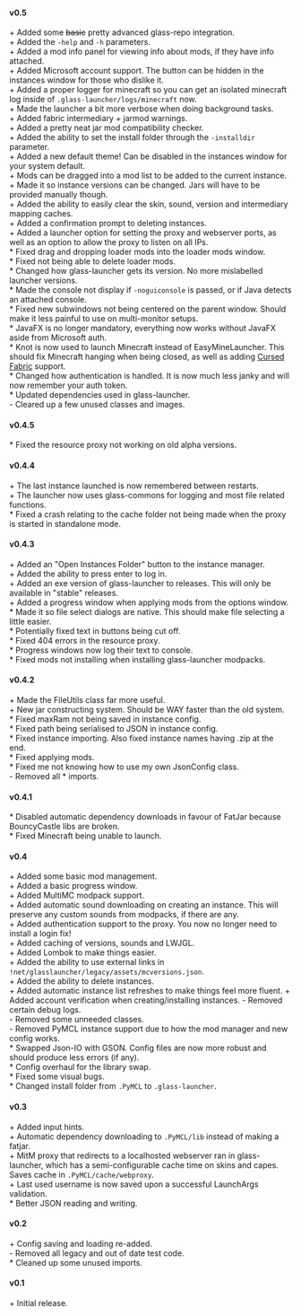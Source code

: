 #### v0.5
\+ Added some ~~basic~~ pretty advanced glass-repo integration.  
\+ Added the `-help` and `-h` parameters.  
\+ Added a mod info panel for viewing info about mods, if they have info attached.  
\+ Added Microsoft account support. The button can be hidden in the instances window for those who dislike it.  
\+ Added a proper logger for minecraft so you can get an isolated minecraft log inside of `.glass-launcher/logs/minecraft` now.    
\+ Made the launcher a bit more verbose when doing background tasks.  
\+ Added fabric intermediary + jarmod warnings.  
\+ Added a pretty neat jar mod compatibility checker.  
\+ Added the ability to set the install folder through the `-installdir` parameter.  
\+ Added a new default theme! Can be disabled in the instances window for your system default.  
\+ Mods can be dragged into a mod list to be added to the current instance.  
\+ Made it so instance versions can be changed. Jars will have to be provided manually though.  
\+ Added the ability to easily clear the skin, sound, version and intermediary mapping caches.  
\+ Added a confirmation prompt to deleting instances.  
\+ Added a launcher option for setting the proxy and webserver ports, as well as an option to allow the proxy to listen on all IPs.  
\* Fixed drag and dropping loader mods into the loader mods window.  
\* Fixed not being able to delete loader mods.  
\* Changed how glass-launcher gets its version. No more mislabelled launcher versions.  
\* Made the console not display if `-noguiconsole` is passed, or if Java detects an attached console.  
\* Fixed new subwindows not being centered on the parent window. Should make it less painful to use on multi-monitor setups.  
\* JavaFX is no longer mandatory, everything now works without JavaFX aside from Microsoft auth.    
\* Knot is now used to launch Minecraft instead of EasyMineLauncher. This should fix Minecraft hanging when being closed, as well as adding [Cursed Fabric](https://github.com/minecraft-cursed-legacy/Cursed-fabric-loader) support.  
\* Changed how authentication is handled. It is now much less janky and will now remember your auth token.  
\* Updated dependencies used in glass-launcher.  
\- Cleared up a few unused classes and images.

#### v0.4.5
\* Fixed the resource proxy not working on old alpha versions.

#### v0.4.4
\+ The last instance launched is now remembered between restarts.  
\+ The launcher now uses glass-commons for logging and most file related functions.  
\* Fixed a crash relating to the cache folder not being made when the proxy is started in standalone mode.  

#### v0.4.3
\+ Added an "Open Instances Folder" button to the instance manager.  
\+ Added the ability to press enter to log in.  
\+ Added an exe version of glass-launcher to releases. This will only be available in "stable" releases.  
\+ Added a progress window when applying mods from the options window.  
\* Made it so file select dialogs are native. This should make file selecting a little easier.  
\* Potentially fixed text in buttons being cut off.  
\* Fixed 404 errors in the resource proxy.  
\* Progress windows now log their text to console.  
\* Fixed mods not installing when installing glass-launcher modpacks.

#### v0.4.2
\+ Made the FileUtils class far more useful.  
\+ New jar constructing system. Should be WAY faster than the old system.  
\* Fixed maxRam not being saved in instance config.  
\* Fixed path being serialised to JSON in instance config.  
\* Fixed instance importing. Also fixed instance names having .zip at the end.  
\* Fixed applying mods.  
\* Fixed me not knowing how to use my own JsonConfig class.  
\- Removed all * imports.

#### v0.4.1
\* Disabled automatic dependency downloads in favour of FatJar because BouncyCastle libs are broken.  
\* Fixed Minecraft being unable to launch.

#### v0.4
\+ Added some basic mod management.  
\+ Added a basic progress window.  
\+ Added MultiMC modpack support.  
\+ Added automatic sound downloading on creating an instance. This will preserve any custom sounds from modpacks, if there are any.  
\+ Added authentication support to the proxy. You now no longer need to install a login fix!  
\+ Added caching of versions, sounds and LWJGL.  
\+ Added Lombok to make things easier.  
\+ Added the ability to use external links in `!net/glasslauncher/legacy/assets/mcversions.json`.  
\+ Added the ability to delete instances.  
\+ Added automatic instance list refreshes to make things feel more fluent.
\+ Added account verification when creating/installing instances.
\- Removed certain debug logs.  
\- Removed some unneeded classes.  
\- Removed PyMCL instance support due to how the mod manager and new config works.  
\* Swapped Json-IO with GSON. Config files are now more robust and should produce less errors (if any).  
\* Config overhaul for the library swap.  
\* Fixed some visual bugs.  
\* Changed install folder from `.PyMCL` to `.glass-launcher`.

#### v0.3
\+ Added input hints.  
\+ Automatic dependency downloading to `.PyMCL/lib` instead of making a fatjar.  
\+ MitM proxy that redirects to a localhosted webserver ran in glass-launcher, which has a semi-configurable cache time on skins and capes. Saves cache in `.PyMCL/cache/webproxy`.  
\+ Last used username is now saved upon a successful LaunchArgs validation.  
\* Better JSON reading and writing.  

#### v0.2
\+ Config saving and loading re-added.  
\- Removed all legacy and out of date test code.  
\*  Cleaned up some unused imports.

#### v0.1
\+ Initial release.
